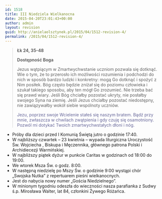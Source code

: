 ```yaml
---
id: 1518
title: III Niedziela Wielkanocna
date: 2015-04-20T23:01:43+00:00
author: admin
layout: revision
guid: http://anielaolsztynek.pl/2015/04/1512-revision-4/
permalink: /2015/04/1512-revision-4/
---
```

> <p style="text-align: left;">
>   <strong>Łk 24, 35-48</strong>
> </p>
> 
> <p style="text-align: left;">
>   <strong>Dostępność Boga</strong>
> </p>
> 
> <p style="text-align: left;">
>   Jezus wątpiącym w Zmartwychwstanie uczniom pozwala się dotknąć. Wie o tym, że to przerosło ich możliwości rozumienia i podchodzi do nich w sposób bardzo ludzki i konkretny: mogą Go dotknąć i spożyć z Nim posiłek. Bóg często będzie zniżał się do poziomu człowieka i szukał takiego sposobu, aby ten mógł Go zrozumieć. Nie trzeba bać się prawd wiary. Jeśli Bóg chciałby pozostać ukryty, nie posłałby swojego Syna na ziemię. Jeśli Jezus chciałby pozostać niedostępny, nie zawiązywałby wokół siebie wspólnoty uczniów.
> </p>
> 
> <p style="text-align: left;">
>   <span style="color: #666699;">Jezu, poprzez swoje Wcielenie stałeś się naszym bratem. Bądź przy mnie, zwłaszcza w chwilach zwątpienia i gdy czuję się osamotniony. Pozwól mi dotykać Twoich zmartwychwstałych dłoni i nóg.</span>
> </p>
> 
> <p style="text-align: left;">
>   </blockquote> 
>   
>   <ul>
>     <li>
>       Próby dla dzieci przed I Komunią Świętą jutro o godzinie 17:40.
>     </li>
>     <li>
>       W najbliższy czwartek &#8211; 23 kwietnia &#8211; wypada liturgiczna Uroczystość Św. Wojciecha , Biskupa i Męczennika, głównego patrona Polski i Archidiecezji Warmińskiej.
>     </li>
>     <li>
>       W najbliższy piątek dyżur w punkcie Caritas w godzinach od 18:00 do 19:00.
>     </li>
>     <li>
>       We wtorek Msza Św. o godz. 8:00.
>     </li>
>     <li>
>       W następną niedzielę po Mszy Św. o godzinie 9:00 wystąpi chór &#8222;Swojska Nutka&#8221; z repertuarem pieśni wielkanocnych.
>     </li>
>     <li>
>       Jest do nabycia nowy numer &#8222;Gościa Niedzielnego&#8221;.
>     </li>
>     <li>
>       W minionym tygodniu odeszła do wieczności nasza parafianka z Sudwy ś.p. Mirosława Walter, lat 84, członkini Żywego Różańca.
>     </li>
>   </ul>